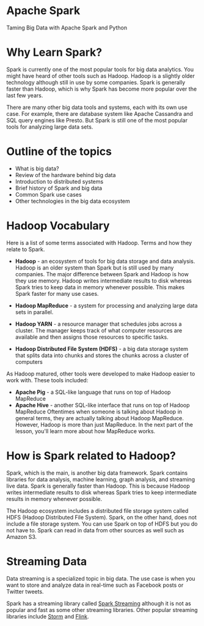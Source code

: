 # Apache Spark
 Taming Big Data with Apache Spark and Python

# Why Learn Spark?
Spark is currently one of the most popular tools for big data analytics. You might have heard of other tools such as Hadoop. Hadoop is a slightly older technology although still in use by some companies. Spark is generally faster than Hadoop, which is why Spark has become more popular over the last few years.

There are many other big data tools and systems, each with its own use case. For example, there are database system like Apache Cassandra and SQL query engines like Presto. But Spark is still one of the most popular tools for analyzing large data sets.

# Outline of the topics
* What is big data?
* Review of the hardware behind big data
* Introduction to distributed systems
* Brief history of Spark and big data
* Common Spark use cases
* Other technologies in the big data ecosystem

# Hadoop Vocabulary
Here is a list of some terms associated with Hadoop. Terms and how they relate to Spark.

* <b>Hadoop</b> - an ecosystem of tools for big data storage and data analysis. Hadoop is an older system than Spark but is still used by many companies. The major difference between Spark and Hadoop is how they use memory. Hadoop writes intermediate results to disk whereas Spark tries to keep data in memory whenever possible. This makes Spark faster for many use cases.

* <b>Hadoop MapReduce</b> - a system for processing and analyzing large data sets in parallel.

* <b>Hadoop YARN</b> - a resource manager that schedules jobs across a cluster. The manager keeps track of what computer resources are available and then assigns those resources to specific tasks.

* <b>Hadoop Distributed File System (HDFS)</b> - a big data storage system that splits data into chunks and stores the chunks across a cluster of computers

As Hadoop matured, other tools were developed to make Hadoop easier to work with. These tools included:

* <b>Apache Pig</b> - a SQL-like language that runs on top of Hadoop MapReduce
* <b>Apache Hive</b> - another SQL-like interface that runs on top of Hadoop MapReduce
Oftentimes when someone is talking about Hadoop in general terms, they are actually talking about Hadoop MapReduce. However, Hadoop is more than just MapReduce. In the next part of the lesson, you'll learn more about how MapReduce works.

# How is Spark related to Hadoop?
Spark, which is the main, is another big data framework. Spark contains libraries for data analysis, machine learning, graph analysis, and streaming live data. Spark is generally faster than Hadoop. This is because Hadoop writes intermediate results to disk whereas Spark tries to keep intermediate results in memory whenever possible.

The Hadoop ecosystem includes a distributed file storage system called HDFS (Hadoop Distributed File System). Spark, on the other hand, does not include a file storage system. You can use Spark on top of HDFS but you do not have to. Spark can read in data from other sources as well such as Amazon S3.

# Streaming Data
Data streaming is a specialized topic in big data. The use case is when you want to store and analyze data in real-time such as Facebook posts or Twitter tweets.

Spark has a streaming library called [Spark Streaming](https://spark.apache.org/docs/latest/streaming-programming-guide.html) although it is not as popular and fast as some other streaming libraries. Other popular streaming libraries include [Storm](http://storm.apache.org/) and [Flink](https://flink.apache.org/).





